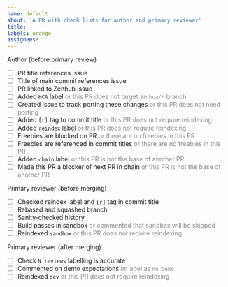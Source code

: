 ```yaml
---
name: default
about: 'A PR with check lists for author and primary reviewer'
title: 
labels: orange 
assignees: ''
---
```


Author (before primary review)

- [ ] PR title references issue
- [ ] Title of main commit references issue
- [ ] PR linked to Zenhub issue
- [ ] Added `HCA` label <font color="#888">or this PR does not target an `hca/*` branch</font>
- [ ] Created issue to track porting these changes <font color="#888">or this PR does not need porting</font> 
- [ ] Added `[r]` tag to commit title <font color="#888">or this PR does not require reindexing</font>
- [ ] Added `reindex` label <font color="#888">or this PR does not require reindexing</font>
- [ ] Freebies are blocked on PR <font color="#888">or there are no freebies in this PR</font>
- [ ] Freebies are referenced in commit titles <font color="#888">or there are no freebies in this PR</font>
- [ ] Added `chain` label <font color="#888">or this PR is not the base of another PR</font>
- [ ] Made this PR a blocker of next PR in chain <font color="#888">or this PR is not the base of another PR</font>

Primary reviewer (before merging)

- [ ] Checked reindex label and `[r]` tag in commit title
- [ ] Rebased and squashed branch
- [ ] Sanity-checked history
- [ ] Build passes in sandbox <font color="#888">or commented that sandbox will be skipped</font>
- [ ] Reindexed `sandbox` <font color="#888">or this PR does not require reindexing</font>

Primary reviewer (after merging)

- [ ] Check `N reviews` labelling is accurate
- [ ] Commented on demo expectations <font color="#888">or label as `no demo`</font>
- [ ] Reindexed `dev` <font color="#888">or this PR does not require reindexing</font>
